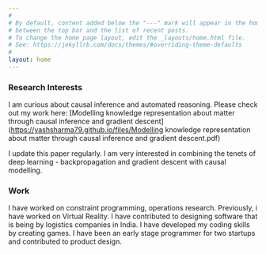 ```yaml
---
#
# By default, content added below the "---" mark will appear in the home page.
# between the top bar and the list of recent posts.
# To change the home page layout, edit the _layouts/home.html file.
# See: https://jekyllrb.com/docs/themes/#overriding-theme-defaults
#
layout: home
---
```

### Research Interests

I am curious about causal inference and automated reasoning. Please check out my work here:
[Modelling knowledge representation about matter through causal inference and gradient descent](https://yashsharma79.github.io/files/Modelling knowledge representation about matter through causal inference and gradient descent.pdf)

I update this paper regularly. I am very interested in combining the tenets of deep learning - backpropagation and gradient descent with causal modelling.

### Work
I have worked on constraint programming, operations research. Previously, i have worked on Virtual Reality. I have contributed to designing software that is being by logistics companies in India. I have developed my coding skills by creating games. I have been an early stage programmer for two startups and contributed to product design.